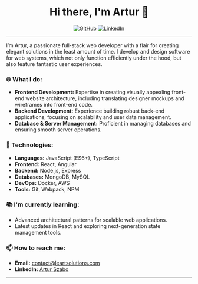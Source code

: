 <h1 align="center">Hi there, I'm Artur 👋</h1>

<p align="center">
  <a href="https://github.com/artursz1"><img src="https://img.shields.io/github/followers/artursz1?label=follow&style=social" alt="GitHub"></a>
  <a href="https://linkedin.com/in/artursz1"><img src="https://img.shields.io/badge/LinkedIn-Connect-blue" alt="LinkedIn"></a>
</p>

---

I’m Artur, a passionate full-stack web developer with a flair for creating elegant solutions in the least amount of time. I develop and design software for web systems, which not only function efficiently under the hood, but also feature fantastic user experiences.

### 🌐 What I do:

- **Frontend Development:** Expertise in creating visually appealing front-end website architecture, including translating designer mockups and wireframes into front-end code.
- **Backend Development:** Experience building robust back-end applications, focusing on scalability and user data management.
- **Database & Server Management:** Proficient in managing databases and ensuring smooth server operations.

### 🚀 Technologies:

- **Languages:** JavaScript (ES6+), TypeScript
- **Frontend:** React, Angular
- **Backend:** Node.js, Express
- **Databases:** MongoDB, MySQL
- **DevOps:** Docker, AWS
- **Tools:** Git, Webpack, NPM

### 📚 I'm currently learning:

- Advanced architectural patterns for scalable web applications.
- Latest updates in React and exploring next-generation state management tools.

### 📫 How to reach me:

- **Email:** [contact@leartsolutions.com](mailto:email@artursz1.com)
- **LinkedIn:** [Artur Szabo]([https://linkedin.com/in/artursz1](https://www.linkedin.com/in/artur-szabo/))

---
